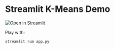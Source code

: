 # Streamlit K-Means Demo

[![Open in Streamlit](https://static.streamlit.io/badges/streamlit_badge_black_white.svg)](https://share.streamlit.io/VioletVivirand/streamlit-kmeans-demo/master/app.py)


Play with:

```bash
streamlit run app.py
```